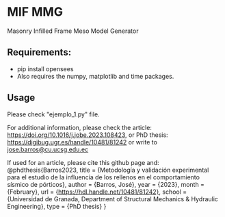# MIF MMG
 Masonry Infilled Frame Meso Model Generator

## Requirements:
- pip install opensees
- Also requires the numpy, matplotlib and time packages.

## Usage
Please check "ejemplo_1.py" file. 

For additional information, please check the article: https://doi.org/10.1016/j.jobe.2023.108423, or PhD thesis: https://digibug.ugr.es/handle/10481/81242 or write to jose.barros@cu.ucsg.edu.ec

If used for an article, please cite this github page and:
@phdthesis{Barros2023, 
title = {Metodología y validación experimental para el estudio de la influencia de los rellenos en el comportamiento sísmico de pórticos}, 
author = {Barros, José}, 
year = {2023}, 
month = {February}, 
url = {https://hdl.handle.net/10481/81242}, 
school = {Universidad de Granada, Department of Structural Mechanics \& Hydraulic Engineering}, 
type = {PhD thesis} 
}
